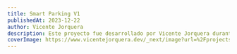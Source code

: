 ```yaml
---
title: Smart Parking V1
publishedAt: 2023-12-22
author: Vicente Jorquera
description: Este proyecto fue desarrollado por Vicente Jorquera durante sus inicios en el desarrollo de software como parte de la ruta disponible en FrontendMentor
coverImage: https://www.vicentejorquera.dev/_next/image?url=%2Fprojects%2Fthumbnails%2Fcalculadora-mockup.webp&w=1200&q=75
---
```

